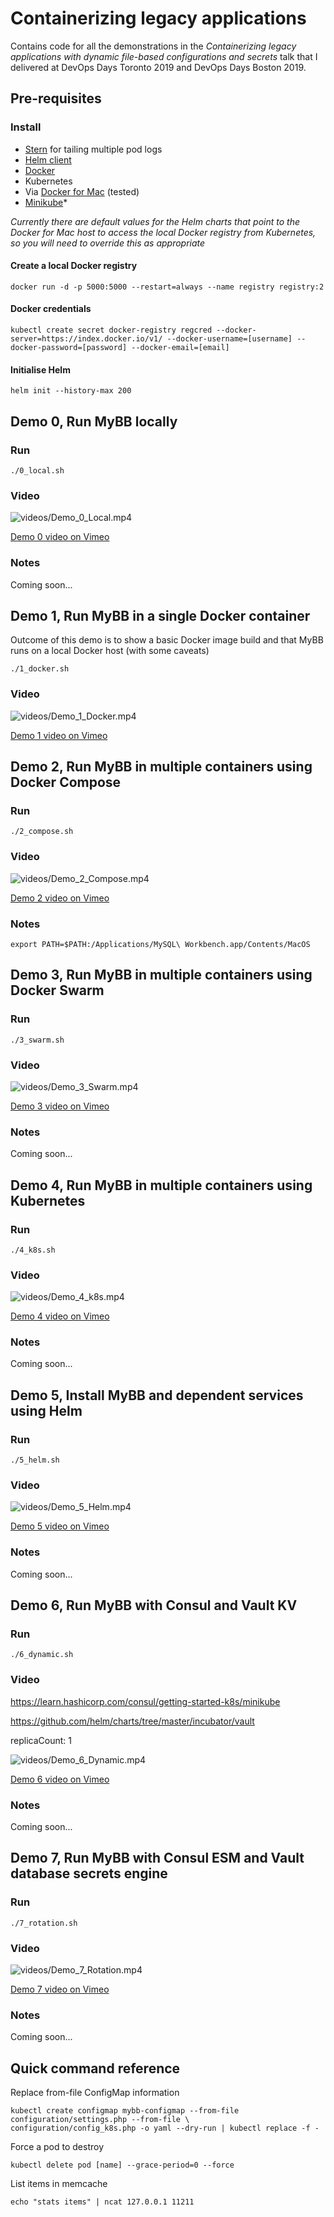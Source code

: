 # Containerizing legacy applications

Contains code for all the demonstrations in the *Containerizing legacy applications with dynamic file-based configurations and secrets* talk that I delivered at DevOps Days Toronto 2019 and DevOps Days Boston 2019.

## Pre-requisites

### Install

* [Stern](https://github.com/wercker/stern) for tailing multiple pod logs
* [Helm client](https://helm.sh/docs/using_helm/#installing-the-helm-client)
* [Docker](https://docs.docker.com/install)
* Kubernetes
 * Via [Docker for Mac](https://docs.docker.com/docker-for-mac/kubernetes/) (tested)
 * [Minikube](https://kubernetes.io/docs/setup/minikube)*

_Currently there are default values for the Helm charts that point to the Docker for Mac host to access the local Docker registry from Kubernetes, so you will need to override this as appropriate_

#### Create a local Docker registry

    docker run -d -p 5000:5000 --restart=always --name registry registry:2

#### Docker credentials

	kubectl create secret docker-registry regcred --docker-server=https://index.docker.io/v1/ --docker-username=[username] --docker-password=[password] --docker-email=[email]

#### Initialise Helm

    helm init --history-max 200

## Demo 0, Run MyBB locally

### Run

    ./0_local.sh

### Video

![videos/Demo_0_Local.mp4](videos/thumbs/Demo_0_Local.gif)

[Demo 0 video on Vimeo](https://vimeo.com/358959423)

### Notes

Coming soon...

## Demo 1, Run MyBB in a single Docker container

Outcome of this demo is to show a basic Docker image build and that MyBB runs on a local Docker host (with some caveats)

    ./1_docker.sh

### Video

![videos/Demo_1_Docker.mp4](videos/thumbs/Demo_1_Docker.gif)

[Demo 1 video on Vimeo](https://vimeo.com/357978539)

## Demo 2, Run MyBB in multiple containers using Docker Compose

### Run

    ./2_compose.sh
    
### Video

![videos/Demo_2_Compose.mp4](videos/thumbs/Demo_2_Compose.gif)

[Demo 2 video on Vimeo](https://vimeo.com/358958970)

### Notes

    export PATH=$PATH:/Applications/MySQL\ Workbench.app/Contents/MacOS

## Demo 3, Run MyBB in multiple containers using Docker Swarm

### Run

    ./3_swarm.sh
    
### Video

![videos/Demo_3_Swarm.mp4](videos/thumbs/Demo_3_Swarm.gif)

[Demo 3 video on Vimeo](https://vimeo.com/358959390)

### Notes

Coming soon...

## Demo 4, Run MyBB in multiple containers using Kubernetes

### Run

    ./4_k8s.sh
    
### Video

![videos/Demo_4_k8s.mp4](videos/thumbs/Demo_4_k8s.gif)

[Demo 4 video on Vimeo](https://vimeo.com/358959402)

### Notes

Coming soon...

## Demo 5, Install MyBB and dependent services using Helm

### Run

    ./5_helm.sh
    
### Video

![videos/Demo_5_Helm.mp4](videos/thumbs/Demo_5_Helm.gif)

[Demo 5 video on Vimeo](https://vimeo.com/358959408)

### Notes

Coming soon...

## Demo 6, Run MyBB with Consul and Vault KV

### Run

    ./6_dynamic.sh
    
### Video

https://learn.hashicorp.com/consul/getting-started-k8s/minikube

https://github.com/helm/charts/tree/master/incubator/vault

replicaCount: 1

![videos/Demo_6_Dynamic.mp4](videos/thumbs/Demo_6_Dynamic.gif)

[Demo 6 video on Vimeo](https://vimeo.com/358961230)

### Notes

Coming soon...

## Demo 7, Run MyBB with Consul ESM and Vault database secrets engine

### Run

    ./7_rotation.sh
    
### Video

![videos/Demo_7_Rotation.mp4](videos/thumbs/Demo_7_Rotation.gif)

[Demo 7 video on Vimeo](https://vimeo.com/358959419)

### Notes

Coming soon...

## Quick command reference

Replace from-file ConfigMap information

````
kubectl create configmap mybb-configmap --from-file configuration/settings.php --from-file \
configuration/config_k8s.php -o yaml --dry-run | kubectl replace -f -
````

Force a pod to destroy

````
kubectl delete pod [name] --grace-period=0 --force
````

List items in memcache

````
echo "stats items" | ncat 127.0.0.1 11211
````
